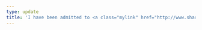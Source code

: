 ```yaml
---
type: update
title: 'I have been admitted to <a class="mylink" href="http://www.sharif.ir/web/en" >Sharif University of Technology</a> for MSc program in information technology engineering.'
---
```


